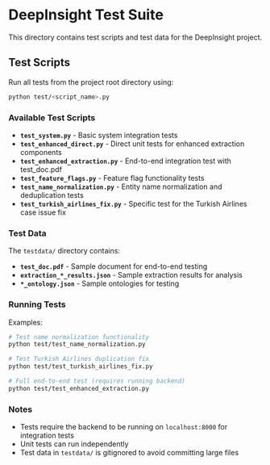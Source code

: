 # DeepInsight Test Suite

This directory contains test scripts and test data for the DeepInsight project.

## Test Scripts

Run all tests from the project root directory using:
```bash
python test/<script_name>.py
```

### Available Test Scripts

- **`test_system.py`** - Basic system integration tests
- **`test_enhanced_direct.py`** - Direct unit tests for enhanced extraction components
- **`test_enhanced_extraction.py`** - End-to-end integration test with test_doc.pdf
- **`test_feature_flags.py`** - Feature flag functionality tests
- **`test_name_normalization.py`** - Entity name normalization and deduplication tests
- **`test_turkish_airlines_fix.py`** - Specific test for the Turkish Airlines case issue fix

### Test Data

The `testdata/` directory contains:
- **`test_doc.pdf`** - Sample document for end-to-end testing
- **`extraction_*_results.json`** - Sample extraction results for analysis
- **`*_ontology.json`** - Sample ontologies for testing

### Running Tests

Examples:
```bash
# Test name normalization functionality
python test/test_name_normalization.py

# Test Turkish Airlines duplication fix
python test/test_turkish_airlines_fix.py

# Full end-to-end test (requires running backend)
python test/test_enhanced_extraction.py
```

### Notes

- Tests require the backend to be running on `localhost:8000` for integration tests
- Unit tests can run independently
- Test data in `testdata/` is gitignored to avoid committing large files